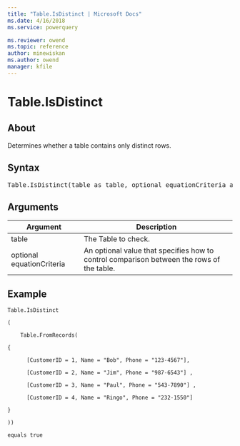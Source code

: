 ```yaml
---
title: "Table.IsDistinct | Microsoft Docs"
ms.date: 4/16/2018
ms.service: powerquery

ms.reviewer: owend
ms.topic: reference
author: minewiskan
ms.author: owend
manager: kfile
---
```

# Table.IsDistinct

  
## About  
Determines whether a table contains only distinct rows.  
  
## Syntax

<pre>
Table.IsDistinct(table as table, optional equationCriteria as any) as logical  
</pre>
  
## Arguments  
  
|Argument|Description|  
|------------|---------------|  
|table|The Table to check.|  
|optional equationCriteria|An optional value that specifies how to control comparison between the rows of the table.|  
  
## Example  
  
```powerquery-m 
Table.IsDistinct  
  
(  
  
    Table.FromRecords(  
  
{  
  
      [CustomerID = 1, Name = "Bob", Phone = "123-4567"],  
  
      [CustomerID = 2, Name = "Jim", Phone = "987-6543"] ,  
  
      [CustomerID = 3, Name = "Paul", Phone = "543-7890"] ,  
  
      [CustomerID = 4, Name = "Ringo", Phone = "232-1550"]  
  
}  
  
))  
  
equals true  
```  
